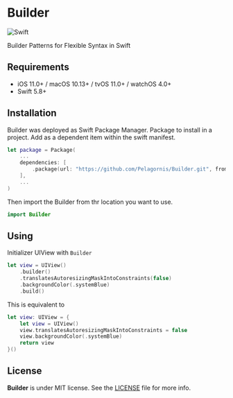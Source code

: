 # Builder

![Swift](https://img.shields.io/badge/Swift-5.8-orange.svg)

Builder Patterns for Flexible Syntax in Swift

## Requirements
- iOS 11.0+ / macOS 10.13+ / tvOS 11.0+ / watchOS 4.0+
- Swift 5.8+

## Installation
Builder was deployed as Swift Package Manager. Package to install in a project. Add as a dependent item within the swift manifest.
```swift
let package = Package(
    ...
    dependencies: [
        .package(url: "https://github.com/Pelagornis/Builder.git", from: "1.0.0")
    ],
    ...
)
```

Then import the Builder from thr location you want to use.
```swift
import Builder
```

## Using
Initializer UIView with ``Builder``

```swift
let view = UIView()
    .builder()
    .translatesAutoresizingMaskIntoConstraints(false)
    .backgroundColor(.systemBlue)
    .build()
```

This is equivalent to

```swift
let view: UIView = {
    let view = UIView()
    view.translatesAutoresizingMaskIntoConstraints = false
    view.backgroundColor(.systemBlue)
    return view
}()
```


## License
**Builder** is under MIT license. See the [LICENSE](LICENSE) file for more info.
